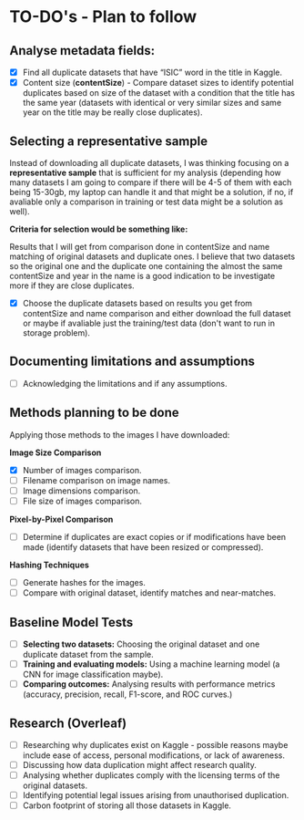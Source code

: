# TO-DO's - Plan to follow

## **Analyse metadata fields:**

- [x]  Find all duplicate datasets that have “ISIC” word in the title in Kaggle.
- [x]  Content size (**contentSize**) - Compare dataset sizes to identify potential duplicates based on size of the dataset with a condition that the title has the same year (datasets with identical or very similar sizes and same year on the title may be really close duplicates).

## **Selecting a representative sample**

Instead of downloading all duplicate datasets, I was thinking focusing on a **representative sample** that is sufficient for my analysis (depending how many datasets I am going to compare if there will be 4-5 of them with each being 15-30gb, my laptop can handle it and that might be a solution, if no, if avaliable only a comparison in training or test data might be a solution as well).

**Criteria for selection would be something like:**

Results that I will get from comparison done in contentSize and name matching of original datasets and duplicate ones. I believe that two datasets so the original one and the duplicate one containing the almost the same contentSize and year in the name is a good indication to be investigate more if they are close duplicates.

- [x]  Choose the duplicate datasets based on results you get from contentSize and name comparison and either download the full dataset or maybe if avaliable just the training/test data (don't want to run in storage problem).

## **Documenting limitations and assumptions**

- [ ]  Acknowledging the limitations and if any assumptions.

## Methods planning to be done

Applying those methods to the images I have downloaded:

**Image Size Comparison**

- [x]  Number of images comparison.
- [ ]  Filename comparison on image names.
- [ ]  Image dimensions comparison.
- [ ]  File size of images comparison.

**Pixel-by-Pixel Comparison**

- [ ]  Determine if duplicates are exact copies or if modifications have been made (identify datasets that have been resized or compressed).

**Hashing Techniques**

- [ ]  Generate hashes for the images.
- [ ]  Compare with original dataset, identify matches and near-matches.

## **Baseline Model Tests**

- [ ]  **Selecting two datasets:** Choosing the original dataset and one duplicate dataset from the sample.
- [ ]  **Training and evaluating models:** Using a machine learning model (a CNN for image classification maybe).
- [ ]  **Comparing outcomes:** Analysing results with performance metrics (accuracy, precision, recall, F1-score, and ROC curves.)

## Research (Overleaf)

- [ ]  Researching why duplicates exist on Kaggle - possible reasons maybe include ease of access, personal modifications, or lack of awareness.
- [ ]  Discussing how data duplication might affect research quality.
- [ ]  Analysing whether duplicates comply with the licensing terms of the original datasets.
- [ ]  Identifying potential legal issues arising from unauthorised duplication.
- [ ]  Carbon footprint of storing all those datasets in Kaggle.